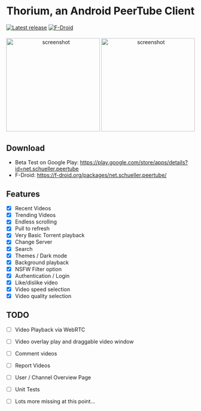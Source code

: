 <h1 align="center">
  Thorium, an Android PeerTube Client 
</h1>

[![Latest release](https://img.shields.io/github/release/sschueller/peertube-android.svg)](https://github.com/sschueller/peertube-android/releases/latest)
[![F-Droid](https://img.shields.io/f-droid/v/net.schueller.peertube.svg)](https://f-droid.org/de/packages/net.schueller.peertube/)

<h4 align="center">
</h4>

<p align="center">
    <img width="250" src="https://raw.githubusercontent.com/sschueller/peertube-android/develop/Screenshot_1546780555.png" alt="screenshot" />
    <img width="250" src="https://raw.githubusercontent.com/sschueller/peertube-android/develop/Screenshot_1546780637.png" alt="screenshot" />
</p>

## Download
* Beta Test on Google Play: https://play.google.com/store/apps/details?id=net.schueller.peertube
* F-Droid: https://f-droid.org/packages/net.schueller.peertube/

## Features

- [X] Recent Videos
- [X] Trending Videos
- [X] Endless scrolling
- [X] Pull to refresh
- [X] Very Basic Torrent playback
- [X] Change Server
- [X] Search
- [X] Themes / Dark mode
- [X] Background playback
- [X] NSFW Filter option
- [X] Authentication / Login
- [X] Like/dislike video
- [X] Video speed selection
- [X] Video quality selection

## TODO

- [ ] Video Playback via WebRTC
- [ ] Video overlay play and draggable video window
- [ ] Comment videos
- [ ] Report Videos
- [ ] User / Channel Overview Page
- [ ] Unit Tests
- [ ] Lots more missing at this point...


